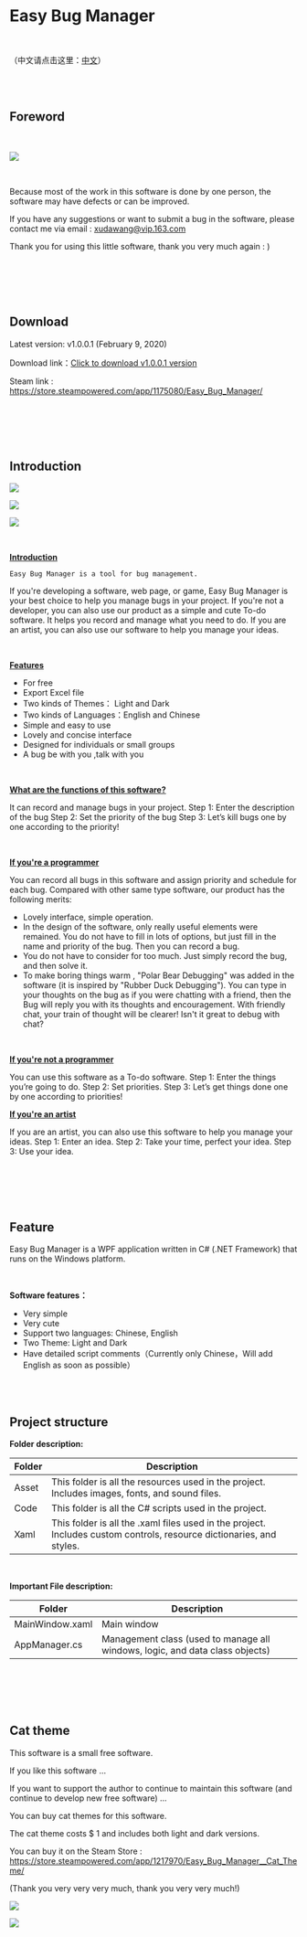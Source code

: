 # Easy Bug Manager

<br/>

（中文请点击这里：[中文](Document/ReadMe/ReadMe[CN].md)）

<br/>

<br/>

## Foreword

<br/>

![](Document/ReadMe/Image/Logo.png)

<br/>

Because most of the work in this software is done by one person, the software may have defects or can be improved.

If you have any suggestions or want to submit a bug in the software, please contact me via email : [xudawang@vip.163.com](xudawang@vip.163.com)

Thank you for using this little software, thank you very much again : )

<br/>

<br/>

<br/>

<br/>

## Download

Latest version: v1.0.0.1 (February 9, 2020)

Download link：[Click to download v1.0.0.1 version](https://github.com/xujiangjiang/Easy-Bug-Manager/releases/download/v1.0.0.1/Easy.Bug.Manager.v1.0.0.1.zip)

Steam link : https://store.steampowered.com/app/1175080/Easy_Bug_Manager/

<br/>

<br/>

<br/>

<br/>

## Introduction

![](Document/ReadMe/Image/40.png)

![](Document/ReadMe/Image/41.png)

![](Document/ReadMe/Image/42.png)

<br/>

<u>**Introduction**</u>

```
Easy Bug Manager is a tool for bug management.
```

If you're developing a software, web page, or game, Easy Bug Manager is your best choice to help you manage bugs in your project.
If you're not a developer, you can also use our product as a simple and cute To-do software. It helps you record and manage what you need to do.
If you are an artist, you can also use our software to help you manage your ideas.

<br/>

<u>**Features**</u>

- For free
- Export Excel file
- Two kinds of Themes： Light and Dark
- Two kinds of Languages：English and Chinese
- Simple and easy to use
- Lovely and concise interface
- Designed for individuals or small groups
- A bug be with you ,talk with you

<br/>

<u>**What are the functions of this software?**</u>

It can record and manage bugs in your project.
Step 1: Enter the description of the bug
Step 2: Set the priority of the bug
Step 3: Let’s kill bugs one by one according to the priority!

<br/>

**<u>If you're a programmer</u>**

You can record all bugs in this software and assign priority and schedule for each bug.
Compared with other same type software, our product has the following merits:

- Lovely interface, simple operation.
- In the design of the software, only really useful elements were remained. You do not have to fill in lots of options, but just fill in the name and priority of the bug. Then you can record a bug.
- You do not have to consider for too much. Just simply record the bug, and then solve it.
- To make boring things warm , "Polar Bear Debugging" was added in the software (it is inspired by "Rubber Duck Debugging"). You can type in your thoughts on the bug as if you were chatting with a friend, then the Bug will reply you with its thoughts and encouragement. With friendly chat, your train of thought will be clearer! Isn't it great to debug with chat?

<br/>

**<u>If you're not a programmer</u>**

You can use this software as a To-do software.
Step 1: Enter the things you’re going to do.
Step 2: Set priorities.
Step 3: Let’s get things done one by one according to priorities!
<br/>

**<u>If you're an artist</u>**

If you are an artist, you can also use this software to help you manage your ideas.
Step 1: Enter an idea.
Step 2: Take your time, perfect your idea.
Step 3: Use your idea.

<br/>

<br/>

<br/>

<br/>

## **Feature**

Easy Bug Manager is a WPF application written in C# (.NET Framework) that runs on the Windows platform.

<br/>

**Software features：**

- Very simple
- Very cute
- Support two languages: Chinese, English
- Two Theme: Light and Dark
- Have detailed script comments（Currently only Chinese，Will add English as soon as possible）

<br/>

<br/>

## Project structure

**Folder description:**

| Folder | Description                                                  |
| ------ | ------------------------------------------------------------ |
| Asset  | This folder is all the resources used in the project. Includes images, fonts, and sound files. |
| Code   | This folder is all the C# scripts used in the project.       |
| Xaml   | This folder is all the .xaml files used in the project. Includes custom controls, resource dictionaries, and styles. |

<br/>

**Important File description:**

| Folder          | Description                                                  |
| --------------- | ------------------------------------------------------------ |
| MainWindow.xaml | Main window                                                  |
| AppManager.cs   | Management class (used to manage all windows, logic, and data class objects) |

<br/>

<br/>

<br/>

<br/>

## Cat theme

This software is a small free software.

If you like this software ...

If you want to support the author to continue to maintain this software (and continue to develop new free software) ...

You can buy cat themes for this software.

The cat theme costs $ 1 and includes both light and dark versions.

You can buy it on the Steam Store : https://store.steampowered.com/app/1217970/Easy_Bug_Manager__Cat_Theme/

(Thank you very very very much, thank you very very much!)

![](Document/ReadMe/Image/38.png)

![](Document/ReadMe/Image/39.png)

<br/>

<br/>

<br/>

<br/>